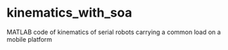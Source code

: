 # kinematics_with_soa
MATLAB code of kinematics of serial robots carrying a common load on a mobile platform 
